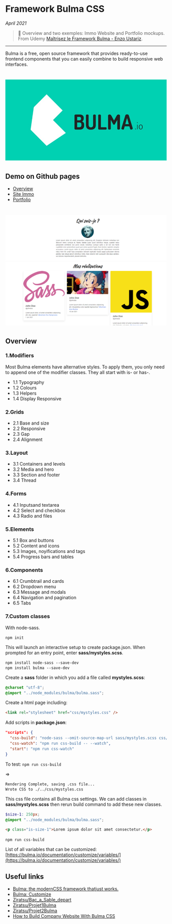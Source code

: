 # Framework Bulma CSS

_April 2021_

> 🔨 Overview and two exemples: Immo Website and Portfolio mockups. From Udemy [Maîtrisez le Framework Bulma - Enzo Ustariz](https://www.udemy.com/course/maitrisez-le-framework-bulma).

---

Bulma is a free, open source framework that provides ready-to-use frontend components that you can easily combine to build responsive web interfaces.

<h1 align="center">
    <img src="_readme-img/logo-bulma.jpg">
</h1>

## Demo on Github pages

- [Overview](https://raigyo.github.io/bulma-overview/overview/1.Modificateurs/1.1.Typographie.html)
- [Site Immo](https://raigyo.github.io/bulma-overview/project-1-immo.html)
- [Portfolio](https://raigyo.github.io/bulma-overview/project-2-portfolio.html)

<h1 align="center">
    <img src="_readme-img/capture-project2.png">
</h1>

## Overview

### 1.Modifiers

Most Bulma elements have alternative styles. To apply them, you only need to append one of the modifier classes. They all start with is- or has-.

- 1.1 Typography
- 1.2 Colours
- 1.3 Helpers
- 1.4 Display Responsive

### 2.Grids

- 2.1 Base and size
- 2.2 Responsive
- 2.3 Gap
- 2.4 Alignment

### 3.Layout

- 3.1 Containers and levels
- 3.2 Media and hero
- 3.3 Section and footer
- 3.4 Thread

### 4.Forms

- 4.1 Inputsand textarea
- 4.2 Select and checkbox
- 4.3 Radio and files

### 5.Elements

- 5.1 Box and buttons
- 5.2 Content and icons
- 5.3 Images, noyifications and tags
- 5.4 Progress bars and tables

### 6.Components

- 6.1 Crumbtrail and cards
- 6.2 Dropdown menu
- 6.3 Message and modals
- 6.4 Navigation and pagination
- 6.5 Tabs

### 7.Custom classes

With node-sass.

```batch
npm init
```

This will launch an interactive setup to create package.json. When prompted for an entry point, enter **sass/mystyles.scss**.

```batch
npm install node-sass --save-dev
npm install bulma --save-dev
```

Create a **sass** folder in which you add a file called **mystyles.scss**:

```scss
@charset "utf-8";
@import "../node_modules/bulma/bulma.sass";
```

Create a html page including:

```html
<link rel="stylesheet" href="css/mystyles.css" />
```

Add scripts in **package.json**:

```json
"scripts": {
  "css-build": "node-sass --omit-source-map-url sass/mystyles.scss css/mystyles.css",
  "css-watch": "npm run css-build -- --watch",
  "start": "npm run css-watch"
}
```

To test: `npm run css-build`

=>

```
Rendering Complete, saving .css file...
Wrote CSS to ./../css/mystyles.css
```

This css file contains all Bulma css settings. We can add classes in **sass/mystyles.scss** then rerun build command to add these new classes.

```scss
$size-1: 250px;
@import "../node_modules/bulma/bulma.sass";
```

```html
<p class="is-size-1">Lorem ipsum dolor sit amet consectetur.</p>
```

`npm run css-build`

List of all variables that can be customized: [https://bulma.io/documentation/customize/variables/](https://bulma.io/documentation/customize/variables/)

## Useful links

- [Bulma: the modernCSS framework thatjust works.](https://bulma.io/)
- [Bulma: Customize](https://bulma.io/documentation/customize/)
- [Ziratsu/Bac_a_Sable_depart](https://github.com/Ziratsu/Bac_a_Sable_depart)
- [Ziratsu/Projet1Bulma](https://github.com/Ziratsu/Projet1Bulma)
- [Ziratsu/Projet2Bulma](https://github.com/Ziratsu/Projet2Bulma)
- [How to Build Company Website With Bulma CSS](https://www.blog.duomly.com/how-to-build-company-website-with-bulma-css/)
